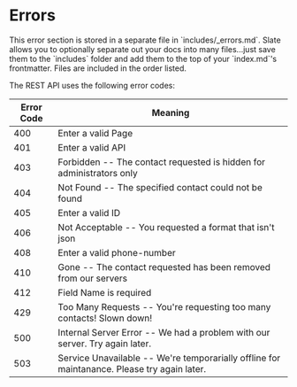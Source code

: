 # Errors

<aside class="notice">This error section is stored in a separate file in `includes/_errors.md`. Slate allows you to optionally separate out your docs into many files...just save them to the `includes` folder and add them to the top of your `index.md`'s frontmatter. Files are included in the order listed.</aside>

The REST API uses the following error codes:


Error Code | Meaning
---------- | -------
400 | Enter a valid Page
401 | Enter a valid API
403 | Forbidden -- The contact requested is hidden for administrators only
404 | Not Found -- The specified contact could not be found
405 | Enter a valid ID
406 | Not Acceptable -- You requested a format that isn't json
408 | Enter a valid phone-number
410 | Gone -- The contact requested has been removed from our servers
412 | Field Name is required
429 | Too Many Requests -- You're requesting too many contacts! Slown down!
500 | Internal Server Error -- We had a problem with our server. Try again later.
503 | Service Unavailable -- We're temporarially offline for maintanance. Please try again later.